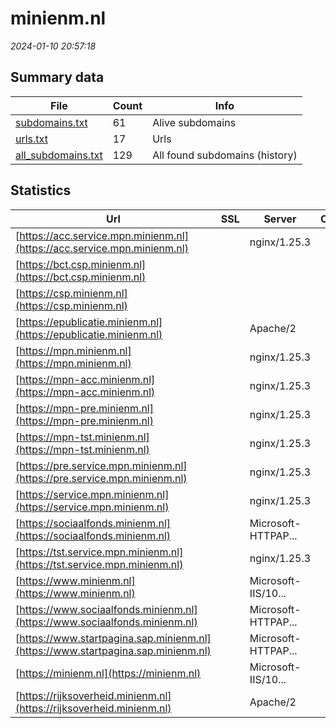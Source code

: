 # minienm.nl
*2024-01-10 20:57:18*
## Summary data
| File       | Count | Info |
|------------|-------|------|
|[subdomains.txt](/data/minienm.nl/subdomains.txt)|61|Alive subdomains|
|[urls.txt](/data/minienm.nl/urls.txt)|17|Urls|
|[all_subdomains.txt](/data/minienm.nl/all_subdomains.txt)|129|All found subdomains (history)|
## Statistics
| Url | SSL | Server | Cookie | HSTS | CSP | XFO | XXP | RP | Tech |Title |
|------------|-------|------|------|------|------|------|------|------|------|------|
|[https://acc.service.mpn.minienm.nl](https://acc.service.mpn.minienm.nl)| |nginx/1.25.3| | | | | |:white_check_mark: |Nginx:1.25.3|MPN ACCEPTATIE i...|
|[https://bct.csp.minienm.nl](https://bct.csp.minienm.nl)| || | | | | |:white_check_mark: |HSTS|301 Moved Perman...|
|[https://csp.minienm.nl](https://csp.minienm.nl)| || |:white_check_mark: |:white_check_mark: |:white_check_mark: |:white_check_mark: |HSTS|301 Moved Perman...|
|[https://epublicatie.minienm.nl](https://epublicatie.minienm.nl)| |Apache/2| | | | | |:white_check_mark: |Apache HTTP Serv...|403 Forbidden|
|[https://mpn.minienm.nl](https://mpn.minienm.nl)| |nginx/1.25.3| | | | | |:white_check_mark: |Nginx:1.25.3|Mobiliteitspanel...|
|[https://mpn-acc.minienm.nl](https://mpn-acc.minienm.nl)| |nginx/1.25.3| | | | | |:white_check_mark: |Nginx:1.25.3|MPN ACCEPTATIE i...|
|[https://mpn-pre.minienm.nl](https://mpn-pre.minienm.nl)| |nginx/1.25.3| | | | | |:white_check_mark: |Nginx:1.25.3|MPN PRE-Producti...|
|[https://mpn-tst.minienm.nl](https://mpn-tst.minienm.nl)| |nginx/1.25.3| | | | | |:white_check_mark: |Nginx:1.25.3|Mobiliteitspanel...|
|[https://pre.service.mpn.minienm.nl](https://pre.service.mpn.minienm.nl)| |nginx/1.25.3| | | | | |:white_check_mark: |Nginx:1.25.3|MPN PRE-Producti...|
|[https://service.mpn.minienm.nl](https://service.mpn.minienm.nl)| |nginx/1.25.3| | | | | |:white_check_mark: |Nginx:1.25.3|400 No required...|
|[https://sociaalfonds.minienm.nl](https://sociaalfonds.minienm.nl)| |Microsoft-HTTPAP...| | | | | |:white_check_mark: |Microsoft HTTPAP...|Not Found|
|[https://tst.service.mpn.minienm.nl](https://tst.service.mpn.minienm.nl)| |nginx/1.25.3| | | | | |:white_check_mark: |Nginx:1.25.3|400 No required...|
|[https://www.minienm.nl](https://www.minienm.nl)| |Microsoft-IIS/10...| |:white_check_mark: |:warning: |:white_check_mark: |:white_check_mark: |:white_check_mark: |HSTS IIS:10.0 Wi...|Document Moved|
|[https://www.sociaalfonds.minienm.nl](https://www.sociaalfonds.minienm.nl)| |Microsoft-HTTPAP...| | | | | |:white_check_mark: |Microsoft HTTPAP...|Not Found|
|[https://www.startpagina.sap.minienm.nl](https://www.startpagina.sap.minienm.nl)| |Microsoft-HTTPAP...| | | | | |:white_check_mark: |Microsoft HTTPAP...|Not Found|
|[https://minienm.nl](https://minienm.nl)| |Microsoft-IIS/10...| |:white_check_mark: |:warning: |:white_check_mark: |:white_check_mark: |:white_check_mark: |HSTS IIS:10.0 Wi...|Document Moved|
|[https://rijksoverheid.minienm.nl](https://rijksoverheid.minienm.nl)| |Apache/2| | | | | |:white_check_mark: |Apache HTTP Serv...|403 Forbidden|